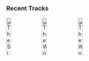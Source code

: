 ### Recent Tracks
[<img src='https://lastfm.freetls.fastly.net/i/u/300x300/516622aacc824804a8b0de36cb3dde43.png' width='16%' height='16%' alt='The Siamese Cat Song - From "Lady and the Tramp"'>](https://www.last.fm/music/si%2band%2bam/_/the%2bsiamese%2bcat%2bsong%2b-%2bfrom%2b%2522lady%2band%2bthe%2btramp%2522)&nbsp;&nbsp;&nbsp;&nbsp;[<img src='https://lastfm.freetls.fastly.net/i/u/300x300/612327b9dc5d75e49147efd81f228e58.png' width='16%' height='16%' alt='The Wonderful Thing About Tiggers - From "Winnie the Pooh and the Blustery Day"/Soundtrack Version'>](https://www.last.fm/music/tigger/_/the%2bwonderful%2bthing%2babout%2btiggers%2b-%2bfrom%2b%2522winnie%2bthe%2bpooh%2band%2bthe%2bblustery%2bday%2522%252fsoundtrack%2bversion)&nbsp;&nbsp;&nbsp;&nbsp;[<img src='https://lastfm.freetls.fastly.net/i/u/300x300/612327b9dc5d75e49147efd81f228e58.png' width='16%' height='16%' alt='The Wonderful Thing About Tiggers - From "Winnie the Pooh and the Blustery Day"/Soundtrack Version'>](https://www.last.fm/music/tigger/_/the%2bwonderful%2bthing%2babout%2btiggers%2b-%2bfrom%2b%2522winnie%2bthe%2bpooh%2band%2bthe%2bblustery%2bday%2522%252fsoundtrack%2bversion)&nbsp;&nbsp;&nbsp;&nbsp;